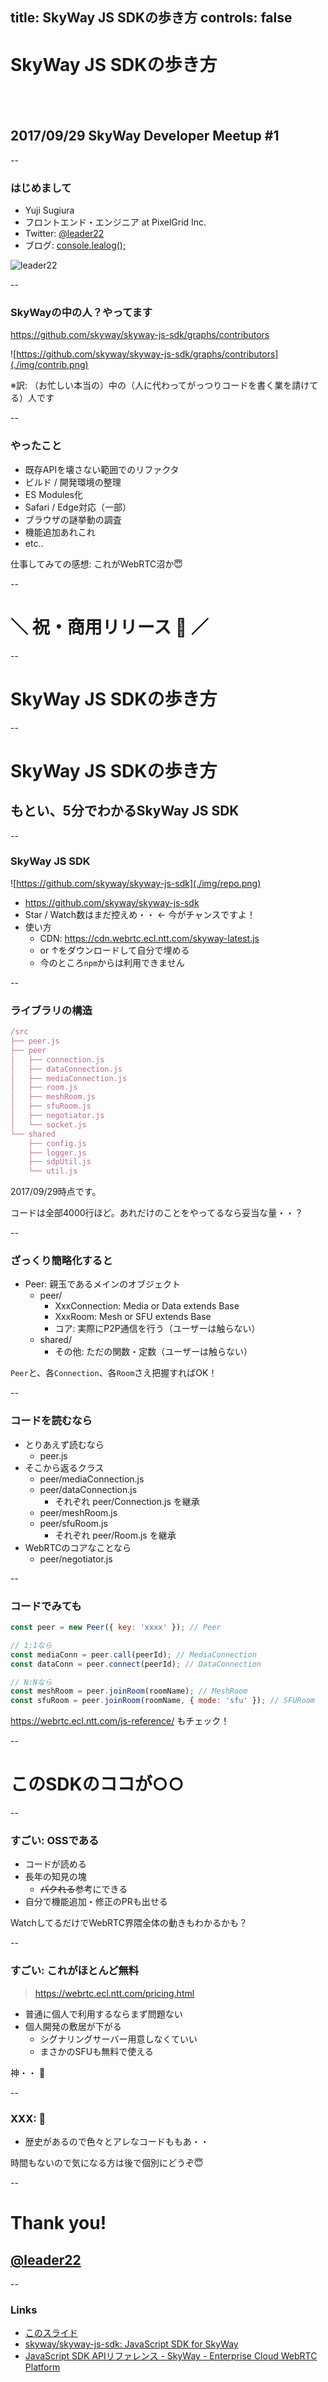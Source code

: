 title: SkyWay JS SDKの歩き方
controls: false
--

# <a>SkyWay JS SDK</a>の歩き方

## &nbsp;
## 2017/09/29 SkyWay Developer Meetup #1

--

### はじめまして

- Yuji Sugiura
- フロントエンド・エンジニア at PixelGrid Inc.
- Twitter: [@leader22](https://twitter.com/leader22)
- ブログ: [console.lealog();](http://lealog.hateblo.jp/)

![leader22](../public/img/doseisan.jpg)

--

### SkyWayの中の人？やってます

https://github.com/skyway/skyway-js-sdk/graphs/contributors

![https://github.com/skyway/skyway-js-sdk/graphs/contributors](./img/contrib.png)

※訳: （お忙しい本当の）中の（人に代わってがっつりコードを書く業を請けてる）人です

--

### やったこと

- 既存APIを壊さない範囲でのリファクタ
- ビルド / 開発環境の整理
- ES Modules化
- Safari / Edge対応（一部）
- ブラウザの謎挙動の調査
- 機能追加あれこれ
- etc..

仕事してみての感想: これがWebRTC沼か😇

--

# ＼ 祝・商用リリース 🎉 ／

--

# SkyWay JS SDKの歩き方

--

# SkyWay JS SDKの歩き方
## もとい、5分でわかるSkyWay JS SDK

--

### SkyWay JS SDK

![https://github.com/skyway/skyway-js-sdk](./img/repo.png)

- https://github.com/skyway/skyway-js-sdk
- Star / Watch数はまだ控えめ・・ <- 今がチャンスですよ！
- 使い方
  - CDN: https://cdn.webrtc.ecl.ntt.com/skyway-latest.js
  - or ↑をダウンロードして自分で埋める
  - 今のところ`npm`からは利用できません

--

### ライブラリの構造

```js
/src
├── peer.js
├── peer
│   ├── connection.js
│   ├── dataConnection.js
│   ├── mediaConnection.js
│   ├── room.js
│   ├── meshRoom.js
│   ├── sfuRoom.js
│   ├── negotiator.js
│   └── socket.js
└── shared
    ├── config.js
    ├── logger.js
    ├── sdpUtil.js
    └── util.js
```

2017/09/29時点です。

コードは全部4000行ほど。あれだけのことをやってるなら妥当な量・・？

--

### ざっくり簡略化すると

- Peer: 親玉であるメインのオブジェクト
  - peer/
    - XxxConnection: Media or Data extends Base
    - XxxRoom: Mesh or SFU extends Base
    - コア: 実際にP2P通信を行う（ユーザーは触らない）
  - shared/
    - その他: ただの関数・定数（ユーザーは触らない）

`Peer`と、各`Connection`、各`Room`さえ把握すればOK！

--

### コードを読むなら

- とりあえず読むなら
  - peer.js
- そこから返るクラス
  - peer/mediaConnection.js
  - peer/dataConnection.js
    - それぞれ peer/Connection.js を継承
  - peer/meshRoom.js
  - peer/sfuRoom.js
    - それぞれ peer/Room.js を継承
- WebRTCのコアなことなら
  - peer/negotiator.js

--

### コードでみても

```js
const peer = new Peer({ key: 'xxxx' }); // Peer

// 1:1なら
const mediaConn = peer.call(peerId); // MediaConnection
const dataConn = peer.connect(peerId); // DataConnection

// N:Nなら
const meshRoom = peer.joinRoom(roomName); // MeshRoom
const sfuRoom = peer.joinRoom(roomName, { mode: 'sfu' }); // SFURoom
```

https://webrtc.ecl.ntt.com/js-reference/ もチェック！

--

# このSDKのココが○○

--

### すごい: OSSである

- コードが読める
- 長年の知見の塊
  - <s>パクれる</s>参考にできる
- 自分で機能追加・修正のPRも出せる

WatchしてるだけでWebRTC界隈全体の動きもわかるかも？

--

### すごい: これがほとんど無料

> https://webrtc.ecl.ntt.com/pricing.html

- 普通に個人で利用するならまず問題ない
- 個人開発の敷居が下がる
  - シグナリングサーバー用意しなくていい
  - まさかのSFUも無料で使える

神・・ 🙏

--

### XXX: 🙊

- 歴史があるので色々とアレなコードももあ・・

時間もないので気になる方は後で個別にどうぞ😇

--

# Thank you!
## [@leader22](https://twitter.com/leader22)

--

### Links

- [このスライド](https://leader22.github.io/slides/skyway_dev_meetup-1)
- [skyway/skyway-js-sdk: JavaScript SDK for SkyWay](https://github.com/skyway/skyway-js-sdk)
- [JavaScript SDK APIリファレンス - SkyWay - Enterprise Cloud WebRTC Platform](https://webrtc.ecl.ntt.com/js-reference/)

<style>
:root {
  --bg-color: #f5f5f5;
  --bar-color: #003B7B;
  --em-color: #4780FF;
}
</style>
<link rel="stylesheet" href="../public/base.css">
<link rel="stylesheet" href="../public/timer.css">
<script src="../public/timer.js"></script>
<script src="../public/mobile-controls.js"></script>
